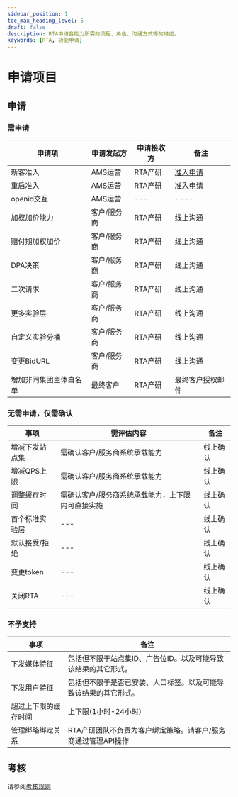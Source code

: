 ```yaml
---
sidebar_position: 1
toc_max_heading_level: 5
draft: false
description: RTA申请各能力所需的流程、角色、沟通方式等的描述。
keywords: [RTA, 功能申请]
---
```


# 申请项目

## 申请
### 需申请

| 申请项 | 申请发起方 | 申请接收方 | 备注 |
| ----  | ---- | ---- | ---- |
| 新客准入| AMS运营 | RTA产研 | [准入申请](/docs/rta/rule/apply.md) |
| 重启准入 | AMS运营 | RTA产研 | [准入申请](/docs/rta/rule/apply.md) |
| openid交互 | AMS运营 | --- | ---- |
| 加权加价能力 | 客户/服务商 | RTA产研 | 线上沟通 |
| 赔付期加权加价 | 客户/服务商 | RTA产研 | 线上沟通 |
| DPA决策 | 客户/服务商 | RTA产研 | 线上沟通 |
| 二次请求 | 客户/服务商 | RTA产研 | 线上沟通 |
| 更多实验层 | 客户/服务商 | RTA产研 | 线上沟通 |
| 自定义实验分桶 | 客户/服务商 | RTA产研 | 线上沟通 |
| 变更BidURL | 客户/服务商 | RTA产研 | 线上沟通 |
| 增加非同集团主体白名单 | 最终客户 | RTA产研 | 最终客户授权邮件 |

### 无需申请，仅需确认

| 事项 | 需评估内容 | 备注 |
| ----  | ---- |---- |
| 增减下发站点集 | 需确认客户/服务商系统承载能力 | 线上确认 |
| 增减QPS上限 | 需确认客户/服务商系统承载能力 | 线上确认 |
| 调整缓存时间 | 需确认客户/服务商系统承载能力，上下限内可直接实施 | 线上确认 |
| 首个标准实验层 | --- | 线上确认 |
| 默认接受/拒绝 | --- | 线上确认 |
| 变更token | --- | 线上确认 |
| 关闭RTA | --- | 线上确认 |

### 不予支持

| 事项 | 备注 |
| ---- | ---- |
| 下发媒体特征 | 包括但不限于站点集ID、广告位ID。以及可能导致该结果的其它形式。 |
| 下发用户特征 | 包括但不限于是否已安装、人口标签。以及可能导致该结果的其它形式。 |
| 超过上下限的缓存时间 | 上下限(1小时-24小时) |
| 管理绑略绑定关系 | RTA产研团队不负责为客户绑定策略。请客户/服务商通过管理API操作 |

## 考核

请参阅[考核规则](/docs/rta/rule/assessment.md)
